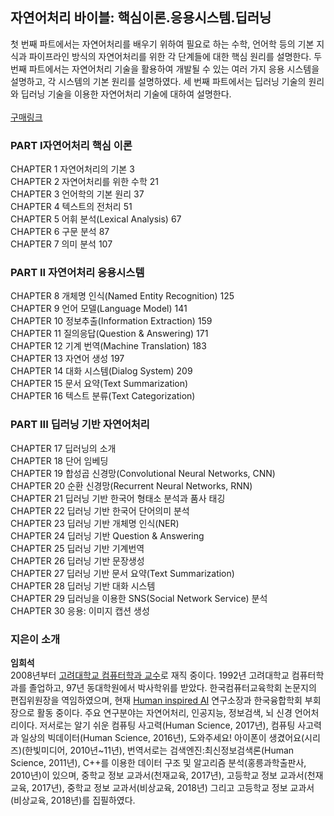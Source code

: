 ## 자연어처리 바이블: 핵심이론.응용시스템.딥러닝

첫 번째 파트에서는 자연어처리를 배우기 위하여 필요로 하는 수학, 언어학 등의 기본 지식과 파이프라인 방식의 자연어처리를 위한 각 단계들에 대한 핵심 원리를 설명한다. 두 번째 파트에서는 자연어처리 기술을 활용하여 개발될 수 있는 여러 가지 응용 시스템을 설명하고, 각 시스템의 기본 원리를 설명하였다. 세 번째 파트에서는 딥러닝 기술의 원리와 딥러닝 기술을 이용한 자연어처리 기술에 대하여 설명한다.  
<br>
[구매링크](https://www.aladin.co.kr/shop/wproduct.aspx?ItemId=233821145) 


### PART I자연어처리 핵심 이론
CHAPTER 1 자연어처리의 기본 3 <br>
CHAPTER 2 자연어처리를 위한 수학 21<br>
CHAPTER 3 언어학의 기본 원리 37<br>
CHAPTER 4 텍스트의 전처리 51<br>
CHAPTER 5 어휘 분석(Lexical Analysis) 67<br>
CHAPTER 6 구문 분석 87<br>
CHAPTER 7 의미 분석 107<br>

### PART II 자연어처리 응용시스템
CHAPTER 8 개체명 인식(Named Entity Recognition) 125<br>
CHAPTER 9 언어 모델(Language Model) 141<br>
CHAPTER 10 정보추출(Information Extraction) 159<br>
CHAPTER 11 질의응답(Question & Answering) 171<br>
CHAPTER 12 기계 번역(Machine Translation) 183<br>
CHAPTER 13 자연어 생성 197<br>
CHAPTER 14 대화 시스템(Dialog System) 209<br>
CHAPTER 15 문서 요약(Text Summarization) <br>
CHAPTER 16 텍스트 분류(Text Categorization) <br>

### PART III 딥러닝 기반 자연어처리
CHAPTER 17 딥러닝의 소개 <br>
CHAPTER 18 단어 임베딩 <br>
CHAPTER 19 합성곱 신경망(Convolutional Neural Networks, CNN) <br>
CHAPTER 20 순환 신경망(Recurrent Neural Networks, RNN) <br>
CHAPTER 21 딥러닝 기반 한국어 형태소 분석과 품사 태깅 <br>
CHAPTER 22 딥러닝 기반 한국어 단어의미 분석 <br>
CHAPTER 23 딥러닝 기반 개체명 인식(NER) <br>
CHAPTER 24 딥러닝 기반 Question & Answering <br>
CHAPTER 25 딥러닝 기반 기계번역 <br>
CHAPTER 26 딥러닝 기반 문장생성 <br>
CHAPTER 27 딥러닝 기반 문서 요약(Text Summarization) <br>
CHAPTER 28 딥러닝 기반 대화 시스템 <br>
CHAPTER 29 딥러닝을 이용한 SNS(Social Network Service) 분석 <br>
CHAPTER 30 응용: 이미지 캡션 생성 <br>


### 지은이 소개
**임희석**<br>
2008년부터 [고려대학교 컴퓨터학과 교수](http://cs.korea.ac.kr/cs/index.do)로 재직 중이다. 1992년 고려대학교 컴퓨터학과를 졸업하고, 97년 동대학원에서 박사학위를 받았다. 한국컴퓨터교육학회 논문지의 편집위원장을 역임하였으며, 현재 [Human inspired AI](http://hiai.co.kr/) 연구소장과 한국융합학회 부회장으로 활동 중이다.
주요 연구분야는 자연어처리, 인공지능, 정보검색, 뇌 신경 언어처리이다. 저서로는 알기 쉬운 컴퓨팅 사고력(Human Science, 2017년), 컴퓨팅 사고력과 일상의 빅데이터(Human Science, 2016년), 도와주세요! 아이폰이 생겼어요(시리즈)(한빛미디어, 2010년~11년), 번역서로는 검색엔진:최신정보검색론(Human Science, 2011년), C++를 이용한 데이터 구조 및 알고리즘 분석(홍릉과학출판사, 2010년)이 있으며, 중학교 정보 교과서(천재교육, 2017년), 고등학교 정보 교과서(천재교육, 2017년), 중학교 정보 교과서(비상교육, 2018년) 그리고 고등학교 정보 교과서(비상교육, 2018년)를 집필하였다.
